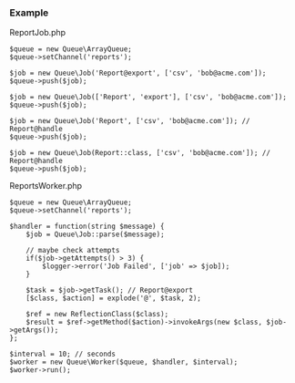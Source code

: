 ### Example

ReportJob.php

    $queue = new Queue\ArrayQueue;
    $queue->setChannel('reports');

    $job = new Queue\Job('Report@export', ['csv', 'bob@acme.com']);
    $queue->push($job);

    $job = new Queue\Job(['Report', 'export'], ['csv', 'bob@acme.com']);
    $queue->push($job);

    $job = new Queue\Job('Report', ['csv', 'bob@acme.com']); // Report@handle
    $queue->push($job);

    $job = new Queue\Job(Report::class, ['csv', 'bob@acme.com']); // Report@handle
    $queue->push($job);

ReportsWorker.php

    $queue = new Queue\ArrayQueue;
    $queue->setChannel('reports');

    $handler = function(string $message) {
        $job = Queue\Job::parse($message);

        // maybe check attempts
        if($job->getAttempts() > 3) {
            $logger->error('Job Failed', ['job' => $job]);
        }

        $task = $job->getTask(); // Report@export
        [$class, $action] = explode('@', $task, 2);

        $ref = new ReflectionClass($class);
        $result = $ref->getMethod($action)->invokeArgs(new $class, $job->getArgs());
    };

    $interval = 10; // seconds
    $worker = new Queue\Worker($queue, $handler, $interval);
    $worker->run();
